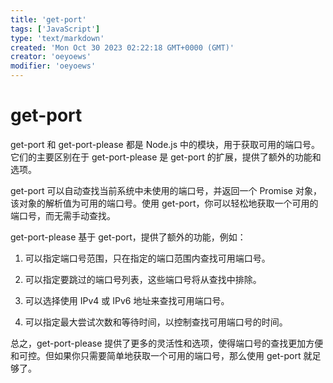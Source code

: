 ```yaml
---
title: 'get-port'
tags: ['JavaScript']
type: 'text/markdown'
created: 'Mon Oct 30 2023 02:22:18 GMT+0000 (GMT)'
creator: 'oeyoews'
modifier: 'oeyoews'
---
```


# get-port

get-port 和 get-port-please 都是 Node.js 中的模块，用于获取可用的端口号。它们的主要区别在于 get-port-please 是 get-port 的扩展，提供了额外的功能和选项。

get-port 可以自动查找当前系统中未使用的端口号，并返回一个 Promise 对象，该对象的解析值为可用的端口号。使用 get-port，你可以轻松地获取一个可用的端口号，而无需手动查找。

get-port-please 基于 get-port，提供了额外的功能，例如：

1. 可以指定端口号范围，只在指定的端口范围内查找可用端口号。

1. 可以指定要跳过的端口号列表，这些端口号将从查找中排除。

1. 可以选择使用 IPv4 或 IPv6 地址来查找可用端口号。

1. 可以指定最大尝试次数和等待时间，以控制查找可用端口号的时间。

总之，get-port-please 提供了更多的灵活性和选项，使得端口号的查找更加方便和可控。但如果你只需要简单地获取一个可用的端口号，那么使用 get-port 就足够了。
